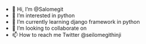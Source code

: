 - 👋 Hi, I’m @Salomegit
- 👀 I’m interested in python
- 🌱 I’m currently learning django framework in python
- 💞️ I’m looking to collaborate on 
- 📫 How to reach me Twitter @seilomegithinji 

<!---
Salomegit/Salomegit is a ✨ special ✨ repository because its `README.md` (this file) appears on your GitHub profile.
You can click the Preview link to take a look at your changes.
--->
